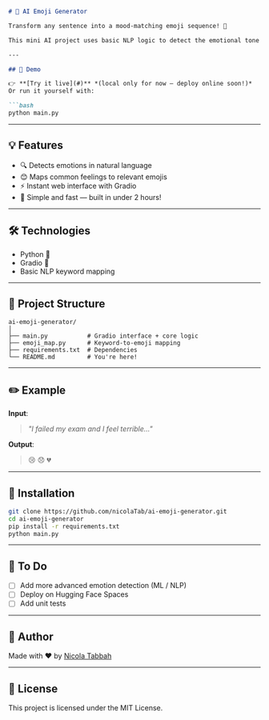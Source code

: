 ````markdown
# 🤖 AI Emoji Generator

Transform any sentence into a mood-matching emoji sequence! 🎯

This mini AI project uses basic NLP logic to detect the emotional tone of a sentence and generate corresponding emojis. It's built with Python and Gradio, and runs directly in your browser.

---

## 🚀 Demo

👉 **[Try it live](#)** *(local only for now – deploy online soon!)*  
Or run it yourself with:

```bash
python main.py
````

---

## 💡 Features

* 🔍 Detects emotions in natural language
* 😊 Maps common feelings to relevant emojis
* ⚡ Instant web interface with Gradio
* 🧠 Simple and fast — built in under 2 hours!

---

## 🛠️ Technologies

* Python 🐍
* Gradio 🎨
* Basic NLP keyword mapping

---

## 📂 Project Structure

```
ai-emoji-generator/
│
├── main.py           # Gradio interface + core logic
├── emoji_map.py      # Keyword-to-emoji mapping
├── requirements.txt  # Dependencies
└── README.md         # You're here!
```

---

## ✏️ Example

**Input**:

> *"I failed my exam and I feel terrible..."*

**Output**:

> 😢 😞 💔

---

## 🔧 Installation

```bash
git clone https://github.com/nicolaTab/ai-emoji-generator.git
cd ai-emoji-generator
pip install -r requirements.txt
python main.py
```

---

## 📌 To Do

* [ ] Add more advanced emotion detection (ML / NLP)
* [ ] Deploy on Hugging Face Spaces
* [ ] Add unit tests

---

## 🧠 Author

Made with ❤️ by [Nicola Tabbah](https://github.com/nicolaTab)

---

## 📜 License

This project is licensed under the MIT License.

```